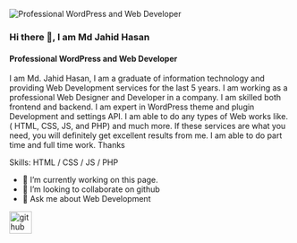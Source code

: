![Professional WordPress and Web Developer](https://pbs.twimg.com/profile_banners/1638960255303573504/1679605729/1080x360)
### Hi there 👋, I am Md Jahid Hasan
#### Professional WordPress and Web Developer


I am Md. Jahid Hasan, I am a graduate of information technology and providing Web Development services for the last 5 years. I am working as a professional Web Designer and Developer in a company. I am skilled both frontend and backend. I am expert in WordPress theme and plugin Development and settings API. I am able to do any types of Web works like. ( HTML, CSS, JS, and PHP) and much more. If these services are what you need, you will definitely get excellent results from me. I am able to do part time and full time work.
Thanks

Skills: HTML / CSS / JS /  PHP

- 🔭 I’m currently working on this page. 
- 👯 I’m looking to collaborate on github 
- 💬 Ask me about Web Development 


[<img src='https://cdn.jsdelivr.net/npm/simple-icons@3.0.1/icons/github.svg' alt='github' height='40'>](https://github.com/mdjahidhasan980)  

